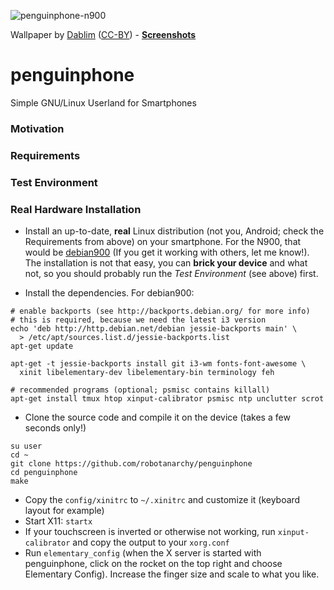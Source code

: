 ![penguinphone-n900](https://cloud.githubusercontent.com/assets/7833187/13034752/d69e3ff8-d33d-11e5-9b85-42511ccc71ce.jpg)

Wallpaper by [Dablim](http://www.deviantart.com/art/Simple-GNU-Linux-Wallpaper-336558602) ([CC-BY](http://creativecommons.org/licenses/by/3.0/)) - **[Screenshots](https://github.com/robotanarchy/penguinphone/issues/1)**

# penguinphone
Simple GNU/Linux Userland for Smartphones

### Motivation


### Requirements


### Test Environment

### Real Hardware Installation
* Install an up-to-date, **real** Linux distribution (not you, Android; check the Requirements from above) on your smartphone. For the N900, that would be [debian900](https://github.com/dderby/debian900) (If you get it working with others, let me know!). The installation is not that easy, you can **brick your device** and what not, so you should probably run the *Test Environment* (see above) first.

* Install the dependencies. For debian900:
```shell
# enable backports (see http://backports.debian.org/ for more info)
# this is required, because we need the latest i3 version
echo 'deb http://http.debian.net/debian jessie-backports main' \
  > /etc/apt/sources.list.d/jessie-backports.list
apt-get update

apt-get -t jessie-backports install git i3-wm fonts-font-awesome \
  xinit libelementary-dev libelementary-bin terminology feh

# recommended programs (optional; psmisc contains killall)
apt-get install tmux htop xinput-calibrator psmisc ntp unclutter scrot
```

* Clone the source code and compile it on the device (takes a few seconds only!)
```
su user
cd ~
git clone https://github.com/robotanarchy/penguinphone
cd penguinphone
make
```

* Copy the `config/xinitrc` to `~/.xinitrc` and customize it (keyboard layout for example)
* Start X11: `startx`
* If your touchscreen is inverted or otherwise not working, run `xinput-calibrator` and copy the output to your `xorg.conf`
* Run `elementary_config` (when the X server is started with penguinphone, click on the rocket on the top right and choose Elementary Config). Increase the finger size and scale to what you like.
